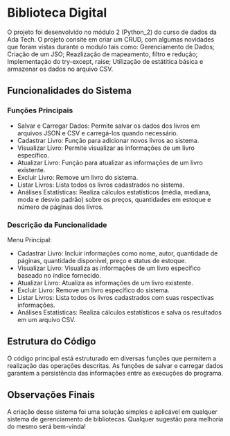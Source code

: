 # Biblioteca Digital
O projeto foi desenvolvido no módulo 2 (Python_2) do curso de dados da Ada Tech. O projeto consite em criar um CRUD, com algumas novidades que foram vistas durante o modulo tais como: Gerenciamento de Dados; Criação de um JSO; Reazlização de mapeamento, filtro e redução; Implementação do try-except, raise; Utilização de estátitica básica e armazenar os dados no arquivo CSV.

## Funcionalidades do Sistema
### Funções Principais
- Salvar e Carregar Dados: Permite salvar os dados dos livros em arquivos JSON e CSV e carregá-los quando necessário.
- Cadastrar Livro: Função para adicionar novos livros ao sistema.
- Visualizar Livro: Permite visualizar as informações de um livro específico.
- Atualizar Livro: Função para atualizar as informações de um livro existente.
- Excluir Livro: Remove um livro do sistema.
- Listar Livros: Lista todos os livros cadastrados no sistema.
- Análises Estatísticas: Realiza cálculos estatísticos (média, mediana, moda e desvio padrão) sobre os preços, quantidades em estoque e número de páginas dos livros.

### Descrição da Funcionalidade
Menu Principal:
- Cadastrar Livro: Incluir informações como nome, autor, quantidade de páginas, quantidade disponível, preço e status de estoque.
- Visualizar Livro: Visualiza as informações de um livro específico baseado no índice fornecido.
- Atualizar Livro: Atualiza as informações de um livro existente.
- Excluir Livro: Remove um livro específico do sistema.
- Listar Livros: Lista todos os livros cadastrados com suas respectivas informações.
- Análises Estatísticas: Realiza cálculos estatísticos e salva os resultados em um arquivo CSV.

## Estrutura do Código
O código principal está estruturado em diversas funções que permitem a realização das operações descritas. As funções de salvar e carregar dados garantem a persistência das informações entre as execuções do programa.

## Observações Finais
A criação desse sistema foi uma solução simples e aplicável em qualquer sistema de gerenciamento de bibliotecas. Qualquer sugestão para melhoria do mesmo será bem-vinda!
